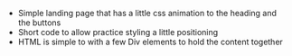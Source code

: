 * Simple landing page that has a little css animation to the heading and the buttons 
* Short code to allow practice styling a little positioning 
* HTML is simple to with a few Div elements to hold the content together 